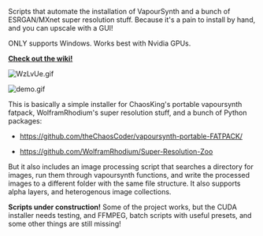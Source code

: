 Scripts that automate the installation of VapourSynth and a bunch of ESRGAN/MXnet super resolution stuff. Because it's a pain to install by hand, and you can upscale with a GUI!

ONLY supports Windows. Works best with Nvidia GPUs. 

**[Check out the wiki!](https://github.com/AlphaAtlas/VapourSynth-Super-Resolution-Helper/wiki)**

![WzLvUe.gif](https://raw.githubusercontent.com/AlphaAtlas/VSSH-Wiki-Images/master/images/WzLvUe.gif)

![demo.gif](https://raw.githubusercontent.com/AlphaAtlas/VSSH-Wiki-Images/master/images/demo.gif)

This is basically a simple installer for ChaosKing's portable vapoursynth fatpack, WolframRhodium's super resolution stuff, and a bunch of Python packages:

* https://github.com/theChaosCoder/vapoursynth-portable-FATPACK/

* https://github.com/WolframRhodium/Super-Resolution-Zoo

But it also includes an image processing script that searches a directory for images, run them through vapoursynth functions, and write the processed images to a different folder with the same file structure. It also supports alpha layers, and heterogenous image collections.  

**Scripts under construction!** Some of the project works, but the CUDA installer needs testing, and FFMPEG, batch scripts with useful presets, and some other things are still missing!


